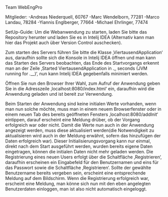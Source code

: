 Team WebEngPro

Mitglieder:
-Andreas Niederquell, 60767
-Marc Wendelborn, 77281
-Marco Landau, 78284
-Yiannis Englberger, 77664
-Michael Ehrlinger, 77474

SetUp-Guide:
Um die Webanwendung zu starten, laden Sie bitte das Repository herunter und laden Sie es in Intelij IDEA
(Alternativ kann man hier das Projekt auch über Version Control auschecken).

Zum starten des Servers führen Sie bitte die Klasse ‚ViertausendApplication‘ aus, daraufhin sollte sich die Konsole in Intelij IDEA öffnen 
und man kann das Starten des Servers beobachten, das Ende des Startvorgangs erkennt man an der 
Zeile ‚Started ViertausendApplication in _.__ seconds (JVM running for _.___)‘, nun kann Intelij IDEA gegebenfalls minimiert werden.

Öffnen Sie nun den Browser  Ihrer Wahl, zum Aufruf der Anwendung geben Sie in die Adresszeile ‚localhost:8080/index.html‘ ein, 
daraufhin wird die Anwendung geladen und ist bereit zur Verwendung.

Beim Starten der Anwendung sind keine initialen Werte vorhanden, wenn man nun solche möchte, muss man in einem neuem Browserfenster 
oder in einem neuen Tab des bereits geöffneten Fensters ‚localhost:8080/addInit‘ eintippen, darauf erscheint eine Meldung drüber, 
ob der Vorgang erfolgreich war oder nicht. Damit die Werte nun auch in der Anwendung angezeigt werden, 
muss diese aktualisiert werden(die Notwendigkeit zu aktualisieren wird auch in der Meldung erwähnt, sofern das hinzufügen der Daten 
erfolgreich war). Dieser Initialisierungsvorgang kann nur einmal, direkt nach dem Start ausgeführt werden, 
wurden bereits eigene Daten eingetragen, können die initialen Daten nicht mehr geladen werden.
Die Registrierung eines neuen Users erfolgt über die Schaltfläche ‚Registrieren‘, daraufhin erscheinen ein Eingabefeld 
für den Benutzernamen und eins für das Passwort sowie die Schaltfläche ‚Registrieren‘. Sollte der gewählte Benutzername 
bereits vergeben sein, erscheint eine entsprechende Meldung auf dem Bildschirm. Wenn die Registrierung erfolgreich war, 
erscheint eine Meldung, man könne sich nun mit den eben angelegten Benutzerdaten einloggen, man ist also nicht automatisch eingeloggt.
